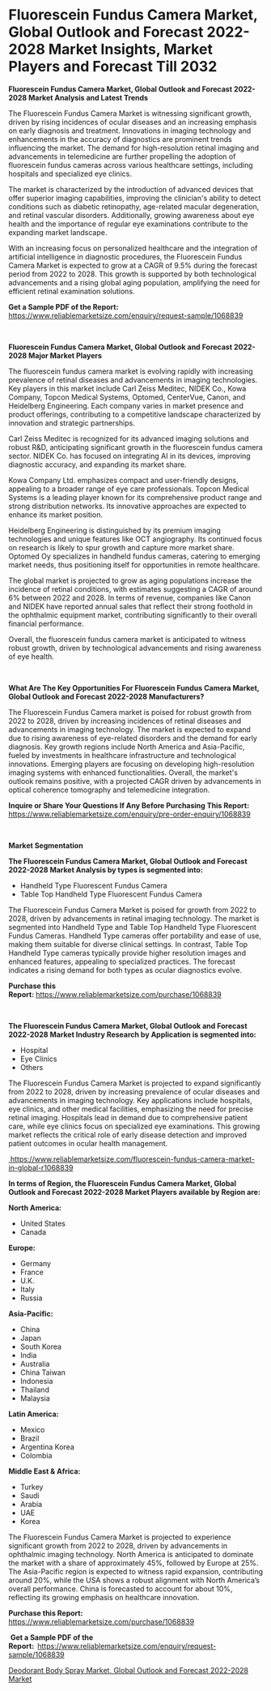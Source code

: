 <p><h1>Fluorescein Fundus Camera Market, Global Outlook and Forecast 2022-2028 Market Insights, Market Players and Forecast Till 2032</h1></p><p><strong>Fluorescein Fundus Camera Market, Global Outlook and Forecast 2022-2028 Market Analysis and Latest Trends</strong></p>
<p><p>The Fluorescein Fundus Camera Market is witnessing significant growth, driven by rising incidences of ocular diseases and an increasing emphasis on early diagnosis and treatment. Innovations in imaging technology and enhancements in the accuracy of diagnostics are prominent trends influencing the market. The demand for high-resolution retinal imaging and advancements in telemedicine are further propelling the adoption of fluorescein fundus cameras across various healthcare settings, including hospitals and specialized eye clinics.</p><p>The market is characterized by the introduction of advanced devices that offer superior imaging capabilities, improving the clinician's ability to detect conditions such as diabetic retinopathy, age-related macular degeneration, and retinal vascular disorders. Additionally, growing awareness about eye health and the importance of regular eye examinations contribute to the expanding market landscape.</p><p>With an increasing focus on personalized healthcare and the integration of artificial intelligence in diagnostic procedures, the Fluorescein Fundus Camera Market is expected to grow at a CAGR of 9.5% during the forecast period from 2022 to 2028. This growth is supported by both technological advancements and a rising global aging population, amplifying the need for efficient retinal examination solutions.</p></p>
<p><strong>Get a Sample PDF of the Report:&nbsp;</strong> <a href="https://www.reliablemarketsize.com/enquiry/request-sample/1068839?utm_campaign=3094&utm_medium=2&utm_source=Github&utm_content=ia&utm_term=21032025&utm_id=fluorescein-fundus-camera-market-global-outlook-and-forecast-2022-2028">https://www.reliablemarketsize.com/enquiry/request-sample/1068839</a></p>
<p>&nbsp;</p>
<p><strong>Fluorescein Fundus Camera Market, Global Outlook and Forecast 2022-2028 Major Market Players</strong></p>
<p><p>The fluorescein fundus camera market is evolving rapidly with increasing prevalence of retinal diseases and advancements in imaging technologies. Key players in this market include Carl Zeiss Meditec, NIDEK Co., Kowa Company, Topcon Medical Systems, Optomed, CenterVue, Canon, and Heidelberg Engineering. Each company varies in market presence and product offerings, contributing to a competitive landscape characterized by innovation and strategic partnerships.</p><p>Carl Zeiss Meditec is recognized for its advanced imaging solutions and robust R&D, anticipating significant growth in the fluorescein fundus camera sector. NIDEK Co. has focused on integrating AI in its devices, improving diagnostic accuracy, and expanding its market share.</p><p>Kowa Company Ltd. emphasizes compact and user-friendly designs, appealing to a broader range of eye care professionals. Topcon Medical Systems is a leading player known for its comprehensive product range and strong distribution networks. Its innovative approaches are expected to enhance its market position.</p><p>Heidelberg Engineering is distinguished by its premium imaging technologies and unique features like OCT angiography. Its continued focus on research is likely to spur growth and capture more market share. Optomed Oy specializes in handheld fundus cameras, catering to emerging market needs, thus positioning itself for opportunities in remote healthcare.</p><p>The global market is projected to grow as aging populations increase the incidence of retinal conditions, with estimates suggesting a CAGR of around 6% between 2022 and 2028. In terms of revenue, companies like Canon and NIDEK have reported annual sales that reflect their strong foothold in the ophthalmic equipment market, contributing significantly to their overall financial performance. </p><p>Overall, the fluorescein fundus camera market is anticipated to witness robust growth, driven by technological advancements and rising awareness of eye health.</p></p>
<p>&nbsp;</p>
<p><strong>What Are The Key Opportunities For Fluorescein Fundus Camera Market, Global Outlook and Forecast 2022-2028 Manufacturers?</strong></p>
<p><p>The Fluorescein Fundus Camera market is poised for robust growth from 2022 to 2028, driven by increasing incidences of retinal diseases and advancements in imaging technology. The market is expected to expand due to rising awareness of eye-related disorders and the demand for early diagnosis. Key growth regions include North America and Asia-Pacific, fueled by investments in healthcare infrastructure and technological innovations. Emerging players are focusing on developing high-resolution imaging systems with enhanced functionalities. Overall, the market's outlook remains positive, with a projected CAGR driven by advancements in optical coherence tomography and telemedicine integration.</p></p>
<p><strong>Inquire or Share Your Questions If Any Before Purchasing This Report:</strong> <a href="https://www.reliablemarketsize.com/enquiry/pre-order-enquiry/1068839?utm_campaign=3094&utm_medium=2&utm_source=Github&utm_content=ia&utm_term=21032025&utm_id=fluorescein-fundus-camera-market-global-outlook-and-forecast-2022-2028">https://www.reliablemarketsize.com/enquiry/pre-order-enquiry/1068839</a></p>
<p>&nbsp;</p>
<p><strong>Market Segmentation</strong></p>
<p><strong>The Fluorescein Fundus Camera Market, Global Outlook and Forecast 2022-2028 Market Analysis by types is segmented into:</strong></p>
<p><ul><li>Handheld Type Fluorescent Fundus Camera</li><li>Table Top Handheld Type Fluorescent Fundus Camera</li></ul></p>
<p><p>The Fluorescein Fundus Camera Market is poised for growth from 2022 to 2028, driven by advancements in retinal imaging technology. The market is segmented into Handheld Type and Table Top Handheld Type Fluorescent Fundus Cameras. Handheld Type cameras offer portability and ease of use, making them suitable for diverse clinical settings. In contrast, Table Top Handheld Type cameras typically provide higher resolution images and enhanced features, appealing to specialized practices. The forecast indicates a rising demand for both types as ocular diagnostics evolve.</p></p>
<p><strong>Purchase this Report:&nbsp;</strong><a href="https://www.reliablemarketsize.com/purchase/1068839?utm_campaign=3094&utm_medium=2&utm_source=Github&utm_content=ia&utm_term=21032025&utm_id=fluorescein-fundus-camera-market-global-outlook-and-forecast-2022-2028">https://www.reliablemarketsize.com/purchase/1068839</a></p>
<p>&nbsp;</p>
<p><strong>The Fluorescein Fundus Camera Market, Global Outlook and Forecast 2022-2028 Market Industry Research by Application is segmented into:</strong></p>
<p><ul><li>Hospital</li><li>Eye Clinics</li><li>Others</li></ul></p>
<p><p>The Fluorescein Fundus Camera Market is projected to expand significantly from 2022 to 2028, driven by increasing prevalence of ocular diseases and advancements in imaging technology. Key applications include hospitals, eye clinics, and other medical facilities, emphasizing the need for precise retinal imaging. Hospitals lead in demand due to comprehensive patient care, while eye clinics focus on specialized eye examinations. This growing market reflects the critical role of early disease detection and improved patient outcomes in ocular health management.</p></p>
<p><a href="https://www.reliablemarketsize.com/fluorescein-fundus-camera-market-in-global-r1068839?utm_campaign=3094&utm_medium=2&utm_source=Github&utm_content=ia&utm_term=21032025&utm_id=fluorescein-fundus-camera-market-global-outlook-and-forecast-2022-2028">&nbsp;https://www.reliablemarketsize.com/fluorescein-fundus-camera-market-in-global-r1068839</a></p>
<p><strong>In terms of Region, the Fluorescein Fundus Camera Market, Global Outlook and Forecast 2022-2028 Market Players available by Region are:</strong></p>
<p>
    <p> <strong> North America: </strong>
        <ul>
            <li>United States</li>
            <li>Canada</li>
        </ul>
        </p> 
    <p> <strong> Europe: </strong>
        <ul>
            <li>Germany</li>
            <li>France</li>
            <li>U.K.</li>
            <li>Italy</li>
            <li>Russia</li>
        </ul>
        </p> 
    <p> <strong> Asia-Pacific: </strong>
        <ul>
            <li>China</li>
            <li>Japan</li>
            <li>South Korea</li>
            <li>India</li>
            <li>Australia</li>
            <li>China Taiwan</li>
            <li>Indonesia</li>
            <li>Thailand</li>
            <li>Malaysia</li>
        </ul>
        </p> 
    <p> <strong> Latin America: </strong>
        <ul>
            <li>Mexico</li>
            <li>Brazil</li>
            <li>Argentina Korea</li>
            <li>Colombia</li>
        </ul>
        </p> 
    <p> <strong> Middle East & Africa: </strong>
        <ul>
            <li>Turkey</li>
            <li>Saudi</li>
            <li>Arabia</li>
            <li>UAE</li>
            <li>Korea</li>
        </ul>
    </p>
    </p>
<p><p>The Fluorescein Fundus Camera Market is projected to experience significant growth from 2022 to 2028, driven by advancements in ophthalmic imaging technology. North America is anticipated to dominate the market with a share of approximately 45%, followed by Europe at 25%. The Asia-Pacific region is expected to witness rapid expansion, contributing around 20%, while the USA shows a robust alignment with North America’s overall performance. China is forecasted to account for about 10%, reflecting its growing emphasis on healthcare innovation.</p></p>
<p><strong>Purchase this Report: </strong><a href="https://www.reliablemarketsize.com/purchase/1068839?utm_campaign=3094&utm_medium=2&utm_source=Github&utm_content=ia&utm_term=21032025&utm_id=fluorescein-fundus-camera-market-global-outlook-and-forecast-2022-2028">https://www.reliablemarketsize.com/purchase/1068839</a></p>
<p>&nbsp;<strong>Get a Sample PDF of the Report:&nbsp;&nbsp;</strong><a href="https://www.reliablemarketsize.com/enquiry/request-sample/1068839?utm_campaign=3094&utm_medium=2&utm_source=Github&utm_content=ia&utm_term=21032025&utm_id=fluorescein-fundus-camera-market-global-outlook-and-forecast-2022-2028">https://www.reliablemarketsize.com/enquiry/request-sample/1068839</a></p>
<p><strong></strong></p>
<p><p><a href="https://github.com/yankimber90yankim/Market-Research-Report-List-1/blob/main/deodorant-body-spray-market-global-outlook-and-forecast-2022-2028-market.md?utm_campaign=3094&utm_medium=2&utm_source=Github&utm_content=ia&utm_term=21032025&utm_id=fluorescein-fundus-camera-market-global-outlook-and-forecast-2022-2028">Deodorant Body Spray Market, Global Outlook and Forecast 2022-2028 Market</a></p></p>